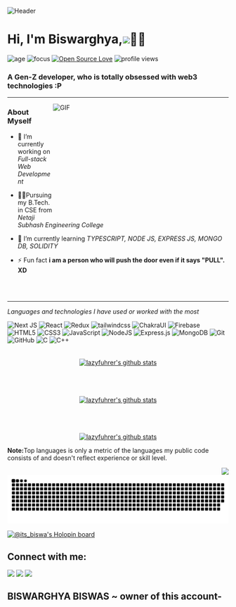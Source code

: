 ![Header](https://raw.githubusercontent.com/halfrost/halfrost/master/icons/header_.png)

# Hi, I'm Biswarghya,<img src="https://github.com/TheDudeThatCode/TheDudeThatCode/raw/master/Assets/Hi.gif" width="43" style="max-width: 100%;">👨‍💻
![age](https://img.shields.io/badge/age-20-blue)
![focus](https://img.shields.io/badge/focus-FullStack-brightgreen)
[![Open Source Love](https://badges.frapsoft.com/os/v2/open-source.svg?v=103)](https://github.com/SayanDeveloper)
![profile views](https://gpvc.arturio.dev/lazyfuhrer)

<h3>A Gen-Z developer, who is totally obsessed with web3 technologies :P</h3>

<hr>
<img align="right" alt="GIF" src="https://media1.tenor.com/images/86489b28cf2316bb0d141809cc900f66/tenor.gif?itemid=17921729" width="400px" height="250" />
</a>

### About Myself

- 🔭 I’m currently working on *Full-stack Web Development*
- 👨‍💻Pursuing my B.Tech. in CSE from *Netaji Subhash Engineering College*

- 🌱 I’m currently learning *TYPESCRIPT, NODE JS, EXPRESS JS, MONGO DB, SOLIDITY*

- ⚡ Fun fact **i am a person who will push the door even if it says "PULL". XD**

<br>
<br>
<hr>

*Languages and technologies I have used or worked with the most* 

![Next JS](https://img.shields.io/badge/Next-black?style=for-the-badge&logo=next.js&logoColor=white)
![React](https://img.shields.io/badge/react-%2320232a.svg?style=for-the-badge&logo=react&logoColor=%2361DAFB)
![Redux](https://img.shields.io/badge/redux-%23593d88.svg?style=for-the-badge&logo=redux&logoColor=white)
![tailwindcss](https://img.shields.io/badge/tailwind_css-0A66C2?style=for-the-badge&logo=tailwindcss&logoColor=white)
![ChakraUI](https://img.shields.io/badge/ChakraUI-150458?style=for-the-badge&logo=ChakraUI&logoColor=white)
![Firebase](https://img.shields.io/badge/Firebase-039BE5?style=for-the-badge&logo=Firebase&logoColor=white)
![HTML5](https://img.shields.io/badge/html5-%23E34F26.svg?style=for-the-badge&logo=html5&logoColor=white)
![CSS3](https://img.shields.io/badge/css3-%231572B6.svg?style=for-the-badge&logo=css3&logoColor=white)
![JavaScript](https://img.shields.io/badge/javascript-%23323330.svg?style=for-the-badge&logo=javascript&logoColor=%23F7DF1E)
![NodeJS](https://img.shields.io/badge/node.js-6DA55F?style=for-the-badge&logo=node.js&logoColor=white)
![Express.js](https://img.shields.io/badge/express.js-%23404d59.svg?style=for-the-badge&logo=express&logoColor=%2361DAFB)
![MongoDB](https://img.shields.io/badge/MongoDB-%234ea94b.svg?style=for-the-badge&logo=mongodb&logoColor=white)
![Git](https://img.shields.io/badge/git-%23F05033.svg?style=for-the-badge&logo=git&logoColor=white)
![GitHub](https://img.shields.io/badge/github-%23121011.svg?style=for-the-badge&logo=github&logoColor=white)
![C](https://img.shields.io/badge/c-%2300599C.svg?style=for-the-badge&logo=c&logoColor=white)
![C++](https://img.shields.io/badge/c++-%2300599C.svg?style=for-the-badge&logo=c%2B%2B&logoColor=white)

##
<p align="center">
<a href="https://github.com/lazyfuhrer">
 <img align="middle" src="https://github-readme-stats.vercel.app/api?username=lazyfuhrer&show_icons=true&theme=react&line_height=27" alt="lazyfuhrer's github stats"/>
</a> </p>
</br>
</br>
<p align="center">
<a href="https://github.com/lazyfuhrer">
 <img align="middle" src="https://github-readme-streak-stats.herokuapp.com/?user=lazyfuhrer&theme=react" alt="lazyfuhrer's github stats"/>
 </a></p>
</br>
</br>
<p align="center">
<a href="https://github.com/lazyfuhrer">
  <img align="middle" src="https://github-readme-stats.vercel.app/api/top-langs/?username=lazyfuhrer&theme=react&hide_langs_below=1&line_height=27" alt="lazyfuhrer's github stats" />
</a> </p>

<b>Note:</b>Top languages is only a metric of the languages my public code consists of and doesn't reflect experience or skill level.

<img align="right" src="https://activity-graph.herokuapp.com/graph?username=lazyfuhrer&bg_color=0D1117&color=5BCDEC&line=5BCDEC&point=FFFFFF&hide_border=true" />

<div align="center">
  <a href="https://1999azzar.github.io/1999AZZAR/">
  <img  src="https://github.com/1999AZZAR/1999AZZAR/blob/main/resources/img/grid-snake.svg"
       alt="snake" /></a>
</div>

[![@its_biswa's Holopin board](https://holopin.me/its_biswa)](https://holopin.io/@its_biswa)

## Connect with me:
<p align="centre">

<a href = "https://www.linkedin.com/in/biswarghya-biswas/"><img src="https://img.icons8.com/fluent/48/000000/linkedin.png"/></a>
<a href = "https://twitter.com/BiswarghyaB"><img src="https://img.icons8.com/fluent/48/000000/twitter.png"/></a>
<a href="mailto:biswasbiswarghya@gmail.com"><img src="https://img.icons8.com/fluent/48/000000/gmail.png"/></a>

</p>

## BISWARGHYA BISWAS ~ owner of this account-

